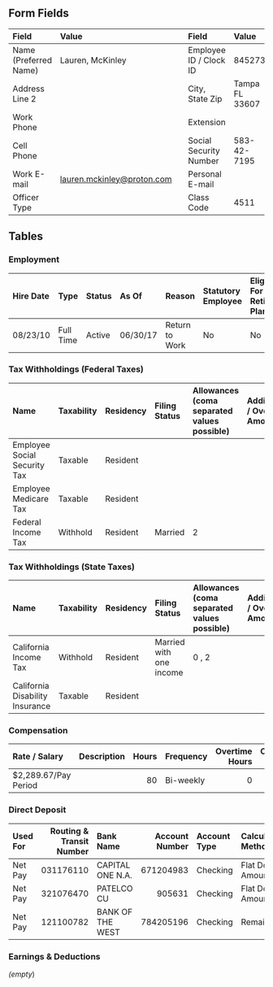 ## Form Fields
| Field                 | Value                      |     | Field                  | Value          |      | Field          | Value               |
|:----------------------|:---------------------------|:----|:-----------------------|:---------------|:-----|:---------------|:--------------------|
| Name (Preferred Name) | Lauren, McKinley           |     | Employee ID / Clock ID | 845273         |      | Address Line 1 | 1294 Harbor View Dr |
| Address Line 2        |                            |     | City, State Zip        | Tampa FL 33607 |      | Country        | United States       |
| Work Phone            |                            |     | Extension              |                |      | Home Phone     | (813) 555-1047      |
| Cell Phone            |                            |     | Social Security Number | 583-42-7195    |      | Birth Date     | 09/17/1988          |
| Work E-mail           | lauren.mckinley@proton.com |     | Personal E-mail        |                |      | Work State     | California          |
| Officer Type          |                            |     | Class Code             | 4511           |      | Waive Code     |                     |

## Tables

### Employment
| Hire Date   | Type      | Status   | As Of    | Reason         | Statutory Employee   | Eligible For Retirement Plan   | Organization   | Location         | Position      |
|:------------|:----------|:---------|:---------|:---------------|:---------------------|:-------------------------------|:---------------|:-----------------|:--------------|
| 08/23/10    | Full Time | Active   | 06/30/17 | Return to Work | No                   | No                             | 10 MC-Milpitas | Default Location | Test Engineer |

### Tax Withholdings (Federal Taxes)
| Name                         | Taxability   | Residency   | Filing Status   | Allowances (coma separated values possible)   | Additional / Override Amount   | % of Time Worked (State)   | % of Earnings Taxed (Local)   |
|:-----------------------------|:-------------|:------------|:----------------|:----------------------------------------------|:-------------------------------|:---------------------------|:------------------------------|
| Employee Social Security Tax | Taxable      | Resident    |                 |                                               |                                |                            |                               |
| Employee Medicare Tax        | Taxable      | Resident    |                 |                                               |                                |                            |                               |
| Federal Income Tax           | Withhold     | Resident    | Married         | 2                                             |                                |                            |                               |

### Tax Withholdings (State Taxes)
| Name                            | Taxability   | Residency   | Filing Status           | Allowances (coma separated values possible)   | Additional / Override Amount   | % of Time Worked (State)   | % of Earnings Taxed (Local)   |
|:--------------------------------|:-------------|:------------|:------------------------|:----------------------------------------------|:-------------------------------|:---------------------------|:------------------------------|
| California Income Tax           | Withhold     | Resident    | Married with one income | 0 , 2                                         |                                | 100 %                      |                               |
| California Disability Insurance | Taxable      | Resident    |                         |                                               |                                |                            |                               |

### Compensation
| Rate / Salary        | Description   |   Hours | Frequency   |   Overtime Hours |   Overtime Factor | Exempt   |
|:---------------------|:--------------|--------:|:------------|-----------------:|------------------:|:---------|
| $2,289.67/Pay Period |               |      80 | Bi-weekly   |                0 |                 0 | Yes      |

### Direct Deposit
| Used For   |   Routing & Transit Number | Bank Name        |   Account Number | Account Type   | Calculation Method   | Amount or %   |
|:-----------|---------------------------:|:-----------------|-----------------:|:---------------|:---------------------|:--------------|
| Net Pay    |                  031176110 | CAPITAL ONE N.A. |        671204983 | Checking       | Flat Dollar Amount   | $850.0000     |
| Net Pay    |                  321076470 | PATELCO CU       |           905631 | Checking       | Flat Dollar Amount   | $30.0000      |
| Net Pay    |                  121100782 | BANK OF THE WEST |        784205196 | Checking       | Remainder            |               |

### Earnings & Deductions
_(empty_)